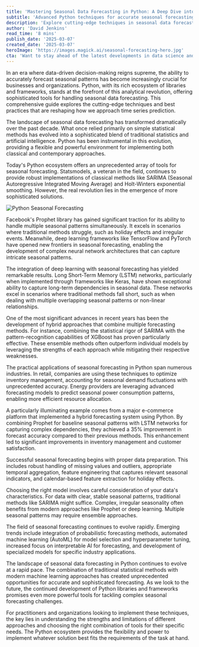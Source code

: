 ```yaml
---
title: 'Mastering Seasonal Data Forecasting in Python: A Deep Dive into Modern Techniques'
subtitle: 'Advanced Python techniques for accurate seasonal forecasting'
description: 'Explore cutting-edge techniques in seasonal data forecasting using Python, from traditional statistical methods to advanced deep learning approaches. Learn how modern tools and libraries are revolutionizing time series prediction across industries.'
author: 'David Jenkins'
read_time: '8 mins'
publish_date: '2025-03-07'
created_date: '2025-03-07'
heroImage: 'https://images.magick.ai/seasonal-forecasting-hero.jpg'
cta: 'Want to stay ahead of the latest developments in data science and Python forecasting? Follow us on LinkedIn for regular updates on cutting-edge techniques and industry insights!'
---
```


In an era where data-driven decision-making reigns supreme, the ability to accurately forecast seasonal patterns has become increasingly crucial for businesses and organizations. Python, with its rich ecosystem of libraries and frameworks, stands at the forefront of this analytical revolution, offering sophisticated tools for handling seasonal data forecasting. This comprehensive guide explores the cutting-edge techniques and best practices that are reshaping how we approach time series prediction.

The landscape of seasonal data forecasting has transformed dramatically over the past decade. What once relied primarily on simple statistical methods has evolved into a sophisticated blend of traditional statistics and artificial intelligence. Python has been instrumental in this evolution, providing a flexible and powerful environment for implementing both classical and contemporary approaches.

Today's Python ecosystem offers an unprecedented array of tools for seasonal forecasting. Statsmodels, a veteran in the field, continues to provide robust implementations of classical methods like SARIMA (Seasonal Autoregressive Integrated Moving Average) and Holt-Winters exponential smoothing. However, the real revolution lies in the emergence of more sophisticated solutions.

![Python Seasonal Forecasting](https://i.magick.ai/PIXE/1738406182100_magick_img.webp)

Facebook's Prophet library has gained significant traction for its ability to handle multiple seasonal patterns simultaneously. It excels in scenarios where traditional methods struggle, such as holiday effects and irregular events. Meanwhile, deep learning frameworks like TensorFlow and PyTorch have opened new frontiers in seasonal forecasting, enabling the development of complex neural network architectures that can capture intricate seasonal patterns.

The integration of deep learning with seasonal forecasting has yielded remarkable results. Long Short-Term Memory (LSTM) networks, particularly when implemented through frameworks like Keras, have shown exceptional ability to capture long-term dependencies in seasonal data. These networks excel in scenarios where traditional methods fall short, such as when dealing with multiple overlapping seasonal patterns or non-linear relationships.

One of the most significant advances in recent years has been the development of hybrid approaches that combine multiple forecasting methods. For instance, combining the statistical rigor of SARIMA with the pattern-recognition capabilities of XGBoost has proven particularly effective. These ensemble methods often outperform individual models by leveraging the strengths of each approach while mitigating their respective weaknesses.

The practical applications of seasonal forecasting in Python span numerous industries. In retail, companies are using these techniques to optimize inventory management, accounting for seasonal demand fluctuations with unprecedented accuracy. Energy providers are leveraging advanced forecasting models to predict seasonal power consumption patterns, enabling more efficient resource allocation.

A particularly illuminating example comes from a major e-commerce platform that implemented a hybrid forecasting system using Python. By combining Prophet for baseline seasonal patterns with LSTM networks for capturing complex dependencies, they achieved a 35% improvement in forecast accuracy compared to their previous methods. This enhancement led to significant improvements in inventory management and customer satisfaction.

Successful seasonal forecasting begins with proper data preparation. This includes robust handling of missing values and outliers, appropriate temporal aggregation, feature engineering that captures relevant seasonal indicators, and calendar-based feature extraction for holiday effects.

Choosing the right model involves careful consideration of your data's characteristics. For data with clear, stable seasonal patterns, traditional methods like SARIMA might suffice. Complex, irregular seasonality often benefits from modern approaches like Prophet or deep learning. Multiple seasonal patterns may require ensemble approaches.

The field of seasonal forecasting continues to evolve rapidly. Emerging trends include integration of probabilistic forecasting methods, automated machine learning (AutoML) for model selection and hyperparameter tuning, increased focus on interpretable AI for forecasting, and development of specialized models for specific industry applications.

The landscape of seasonal data forecasting in Python continues to evolve at a rapid pace. The combination of traditional statistical methods with modern machine learning approaches has created unprecedented opportunities for accurate and sophisticated forecasting. As we look to the future, the continued development of Python libraries and frameworks promises even more powerful tools for tackling complex seasonal forecasting challenges.

For practitioners and organizations looking to implement these techniques, the key lies in understanding the strengths and limitations of different approaches and choosing the right combination of tools for their specific needs. The Python ecosystem provides the flexibility and power to implement whatever solution best fits the requirements of the task at hand.